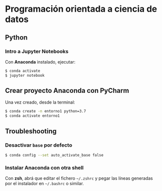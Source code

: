 # Programación orientada a ciencia de datos

## Python

### Intro a Jupyter Notebooks

Con **Anaconda** instalado, ejecutar:

```bash
$ conda activate
$ jupyter notebook
```

## Crear proyecto Anaconda con PyCharm

Una vez creado, desde la terminal:

```bash
$ conda create -n entorno1 python=3.7
$ conda activate entorno1
```

## Troubleshooting

### Desactivar `base` por defecto

```bash
$ conda config --set auto_activate_base false
```

### Instalar **Anaconda** con otra shell

Con **zsh**, abrá que editar el fichero `~/.zshrc` y pegar las líneas generadas por el instalador en `~/.bashrc` o similar.

